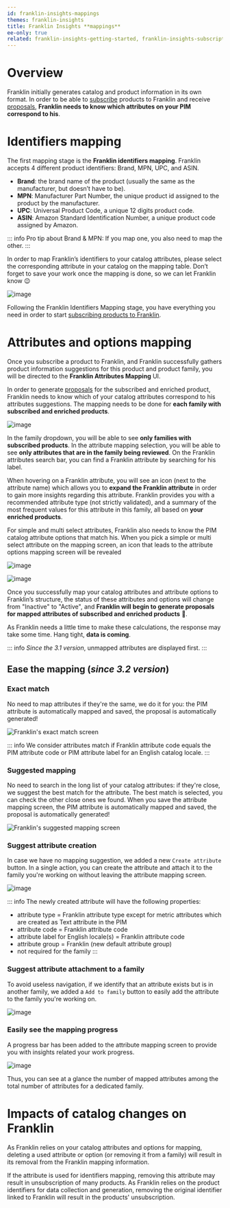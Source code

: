 ```yaml
---
id: franklin-insights-mappings
themes: franklin-insights
title: Franklin Insights **mappings**
ee-only: true
related: franklin-insights-getting-started, franklin-insights-subscriptions
---
```


# Overview

Franklin initially generates catalog and product information in its own format. In order to be able to [subscribe](franklin-insights-subscriptions.html) products to Franklin and receive [proposals](proposals-workflow.html), **Franklin needs to know which attributes on your PIM correspond to his**.

# Identifiers mapping

The first mapping stage is the **Franklin identifiers mapping**. Franklin accepts 4 different product identifiers: Brand, MPN, UPC, and ASIN.

- **Brand**: the brand name of the product (usually the same as the manufacturer, but doesn’t have to be).
- **MPN**: Manufacturer Part Number, the unique product id assigned to the product by the manufacturer.
- **UPC**: Universal Product Code, a unique 12 digits product code.
- **ASIN**: Amazon Standard Identification Number, a unique product code assigned by Amazon.

::: info
Pro tip about Brand & MPN: If you map one, you also need to map the other.
:::

In order to map Franklin’s identifiers to your catalog attributes, please select the corresponding attribute in your catalog on the mapping table. Don’t forget to save your work once the mapping is done, so we can let Franklin know :wink:

![image](../img/Akeneo_Screenshot_Franklin_Insights_Identifiers_Mapping.png)

Following the Franklin Identifiers Mapping stage, you have everything you need in order to start [subscribing products to Franklin](franklin-insights-subscriptions.html).

# Attributes and options mapping

Once you subscribe a product to Franklin, and Franklin successfully gathers product information suggestions for this product and product family, you will be directed to the **Franklin Attributes Mapping** UI.

In order to generate [proposals](proposals-workflow.html) for the subscribed and enriched product, Franklin needs to know which of your catalog attributes correspond to his attributes suggestions. The mapping needs to be done for **each family with subscribed and enriched products**.

![image](../img/Akeneo_Screenshot_Franklin_Insights_Attributes_Mapping.png)

In the family dropdown, you will be able to see **only families with subscribed products**. In the attribute mapping selection, you will be able to see **only attributes that are in the family being reviewed**. On the Franklin attributes search bar, you can find a Franklin attribute by searching for his label.

When hovering on a Franklin attribute, you will see an icon (next to the attribute name) which allows you to **expand the Franklin attribute** in order to gain more insights regarding this attribute.  Franklin provides you with a recommended attribute type (not strictly validated), and a summary of the most frequent values for this attribute in this family, all based on **your enriched products**.

For simple and multi select attributes, Franklin also needs to know the PIM catalog attribute options that match his. When you pick a simple or multi select attribute on the mapping screen, an icon that leads to the attribute options mapping screen will be revealed

![image](../img/Akeneo_Screenshot_Franklin_Insights_Attributes_Options_Entry.png)

![image](../img/Akeneo_Screenshot_Franklin_Insights_Options_Mapping.png)

Once you successfully map your catalog attributes and attribute options to Franklin’s structure, the status of these attributes and options will change from "Inactive" to "Active", and **Franklin will begin to generate proposals for mapped attributes of subscribed and enriched products** :tada:.

As Franklin needs a little time to make these calculations, the response may take some time. Hang tight, **data is coming**.

::: info
_Since the 3.1 version_, unmapped attributes are displayed first.
:::

## Ease the mapping (_since 3.2 version_)

### Exact match

No need to map attributes if they're the same, we do it for you: the PIM attribute is automatically mapped and saved, the proposal is automatically generated!

![Franklin's exact match screen](../img/franklin_exact_match.png)

::: info
We consider attributes match if Franklin attribute code equals the PIM attribute code or PIM attribute label for an English catalog locale.
:::

### Suggested mapping

No need to search in the long list of your catalog attributes: if they're close, we suggest the best match for the attribute. The best match is selected, you can check the other close ones we found. When you save the attribute mapping screen, the PIM attribute is automatically mapped and saved, the proposal is automatically generated!

![Franklin's suggested mapping screen](../img/franklin_suggested_mapping.png)

### Suggest attribute creation

In case we have no mapping suggestion, we added a new `Create attribute` button. In a single action, you can create the attribute and attach it to the family you're working on without leaving the attribute mapping screen.

![image](../img/franklin_create_attribute.png)

::: info
The newly created attribute will have the following properties:
- attribute type = Franklin attribute type except for metric attributes which are created as Text attribute in the PIM
- attribute code = Franklin attribute code
- attribute label for English locale(s) = Franklin attribute code
- attribute group = Franklin (new default attribute group)
- not required for the family
:::

### Suggest attribute attachment to a family

To avoid useless navigation, if we identify that an attribute exists but is in another family, we added a `Add to family` button to easily add the attribute to the family you're working on.

![image](../img/franklin_add_to_family.png)

### Easily see the mapping progress

A progress bar has been added to the attribute mapping screen to provide you with insights related your work progress.

![image](../img/franklin_progress_bar.png)

Thus, you can see at a glance the number of mapped attributes among the total number of attributes for a dedicated family.

# Impacts of catalog changes on Franklin

As Franklin relies on your catalog attributes and options for mapping, deleting a used attribute or option (or removing it from a family) will result in its removal from the Franklin mapping information.

If the attribute is used for identifiers mapping, removing this attribute may result in unsubscription of many products. As Franklin relies on the product identifiers for data collection and generation, removing the original identifier linked to Franklin will result in the products' unsubscription.

